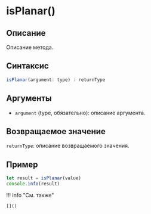 # isPlanar()

## Описание
Описание метода.

## Синтаксис
```javascript
isPlanar(argument: type) : returnType
```

## Аргументы
- `argument` (type, обязательно): описание аргумента.

## Возвращаемое значение
`returnType`: описание возвращаемого значения.

## Пример
```javascript linenums="1"
let result = isPlanar(value)
console.info(result)
```

!!! info "См. также"

    []()

